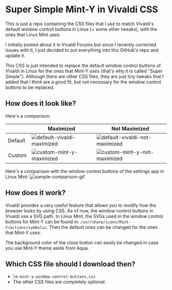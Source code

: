# Super Simple Mint-Y in Vivaldi CSS

This is just a repo containing the CSS files that I use to match Vivaldi's default window control buttons in Linux (+ some other tweaks), with the ones that Linux Mint uses.

I initially posted about it in Vivaldi Forums but since I recently corrected issues with it, I just decided to put everything into this GitHub's repo and update it.

This CSS is just intended to replace the default window control buttons of Vivaldi in Linux for the ones that Mint-Y uses (that's why it is called "Super Simple"). Although there are other CSS files, they are just tiny tweaks that I added that I think are a good fit, but not necessary for the window control buttons to be replaced.

## How does it look like?

Here's a comparison:

|       |Maximized                   |Not Maximized                   |
|-------|----------------------------|--------------------------------|
|Default|![default-vivaldi-maximized]|![default-vivaldi-not-maximized]|
|Custom |![custom-mint-y-maximized]  |![custom-mint-y-not-maximized]  |

[custom-mint-y-maximized]: https://github.com/octo-catto/super-simple-mint-y-vivaldi-css/blob/main/sample_screenshots/custom-mint-y-maximized.png
[custom-mint-y-not-maximized]: https://github.com/octo-catto/super-simple-mint-y-vivaldi-css/blob/main/sample_screenshots/custom-mint-y-not-maximized.png
[default-vivaldi-maximized]: https://github.com/octo-catto/super-simple-mint-y-vivaldi-css/blob/main/sample_screenshots/default-vivaldi-maximized.png
[default-vivaldi-not-maximized]: https://github.com/octo-catto/super-simple-mint-y-vivaldi-css/blob/main/sample_screenshots/default-vivaldi-not-maximized.png
[sample-comparison-gif]: https://github.com/octo-catto/super-simple-mint-y-vivaldi-css/blob/main/sample_screenshots/sample-comparison.gif

Here's a comparison with the window control buttons of the settings app in Linux Mint:
![sample-comparison-gif]

## How does it work?

Vivaldi provides a very useful feature that allows you to modify how the browser looks by using CSS. As of now, the window control buttons in Vivaldi use a SVG path. In Linux Mint, the SVGs used in the window control buttons for Mint-Y can be found in: ```/usr/share/icons/Mint-Y/actions/symbolic```. Then the default ones can be changed for the ones that Mint-Y uses. 

The background color of the close button can easily be changed in case you use Mint-Y theme aside from Aqua.

## Which CSS file should I download then?

* ```lm-mint-y-window-control-buttons.css```
* The other CSS files are completely optional.

